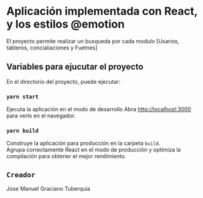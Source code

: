 # Aplicación implementada con React, y los estilos @emotion

El proyecto permite realizar un busqueda por cada modulo [Usarios, tableros, concialiaciones y Fuetnes]

## Variables para ejucutar el proyecto

En el directorio del proyecto, puede ejecutar:

### `yarn start`

Ejecuta la aplicación en el modo de desarrollo
Abra [http://localhost:3000](http://localhost:3000) para verlo en el navegador.


### `yarn build`

Construye la aplicación para producción en la carpeta `build`. \
Agrupa correctamente React en el modo de producción y optimiza la compilación para obtener el mejor rendimiento.

## `Creador`

Jose Manuel Graciano Tuberquia




